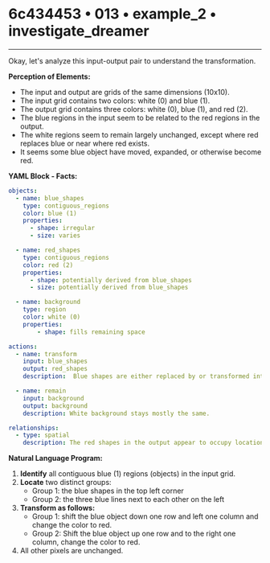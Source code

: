 # 6c434453 • 013 • example_2 • investigate_dreamer

---
Okay, let's analyze this input-output pair to understand the transformation.

**Perception of Elements:**

*   The input and output are grids of the same dimensions (10x10).
*   The input grid contains two colors: white (0) and blue (1).
*   The output grid contains three colors: white (0), blue (1), and red (2).
*   The blue regions in the input seem to be related to the red regions in the output.
*   The white regions seem to remain largely unchanged, except where red replaces blue or near where red exists.
*   It seems some blue object have moved, expanded, or otherwise become red.

**YAML Block - Facts:**



```yaml
objects:
  - name: blue_shapes
    type: contiguous_regions
    color: blue (1)
    properties:
      - shape: irregular
      - size: varies

  - name: red_shapes
    type: contiguous_regions
    color: red (2)
    properties:
      - shape: potentially derived from blue_shapes
      - size: potentially derived from blue_shapes

  - name: background
    type: region
    color: white (0)
    properties:
        - shape: fills remaining space

actions:
  - name: transform
    input: blue_shapes
    output: red_shapes
    description:  Blue shapes are either replaced by or transformed into red shapes, but not all blue becomes red

  - name: remain
    input: background
    output: background
    description: White background stays mostly the same.

relationships:
  - type: spatial
    description: The red shapes in the output appear to occupy locations related to the blue shapes' original positions in the input. It is almost like the top left blue cluster "moves" down one and left one and becomes red, the middle-left cluster "moves" up one and right one and becomes red.

```



**Natural Language Program:**

1.  **Identify** all contiguous blue (1) regions (objects) in the input grid.
2.  **Locate** two distinct groups:
    * Group 1: the blue shapes in the top left corner
    * Group 2: the three blue lines next to each other on the left
3. **Transform as follows:**
     *  Group 1: shift the blue object down one row and left one column and change the color to red.
     * Group 2: Shift the blue object up one row and to the right one column, change the color to red.
4. All other pixels are unchanged.


